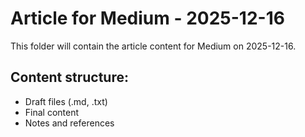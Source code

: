 # Article for Medium - 2025-12-16

This folder will contain the article content for Medium on 2025-12-16.

## Content structure:
- Draft files (.md, .txt)
- Final content
- Notes and references
